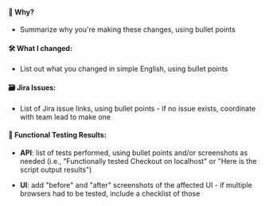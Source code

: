 #### 🤔 Why?

- Summarize why you're making these changes, using bullet points

#### 🛠 What I changed:

- List out what you changed in simple English, using bullet points

#### 🗃️ Jira Issues:

- List of Jira issue links, using bullet points - if no issue exists, coordinate with team lead to make one

#### 🚦 Functional Testing Results:

- **API**: list of tests performed, using bullet points and/or screenshots as needed (i.e., "Functionally tested Checkout on localhost" or "Here is the script output results")

- **UI**: add "before" and "after" screenshots of the affected UI - if multiple browsers had to be tested, include a checklist of those